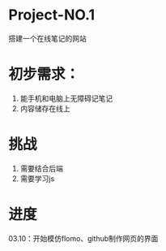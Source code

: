 # Project-NO.1
搭建一个在线笔记的网站
# 初步需求：
1. 能手机和电脑上无障碍记笔记
2. 内容储存在线上
# 挑战
1. 需要结合后端
2. 需要学习js
# 进度
03.10：开始模仿flomo、github制作网页的界面

